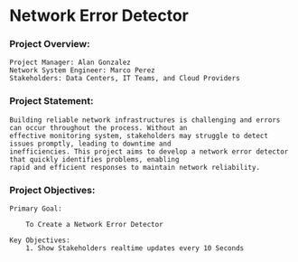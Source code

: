 # Network Error Detector

### Project Overview:
    Project Manager: Alan Gonzalez
    Network System Engineer: Marco Perez
    Stakeholders: Data Centers, IT Teams, and Cloud Providers

### Project Statement:
    Building reliable network infrastructures is challenging and errors can occur throughout the process. Without an 
    effective monitoring system, stakeholders may struggle to detect issues promptly, leading to downtime and 
    inefficiencies. This project aims to develop a network error detector that quickly identifies problems, enabling 
    rapid and efficient responses to maintain network reliability.

### Project Objectives:
    Primary Goal:

        To Create a Network Error Detector
    
    Key Objectives:
        1. Show Stakeholders realtime updates every 10 Seconds
    



